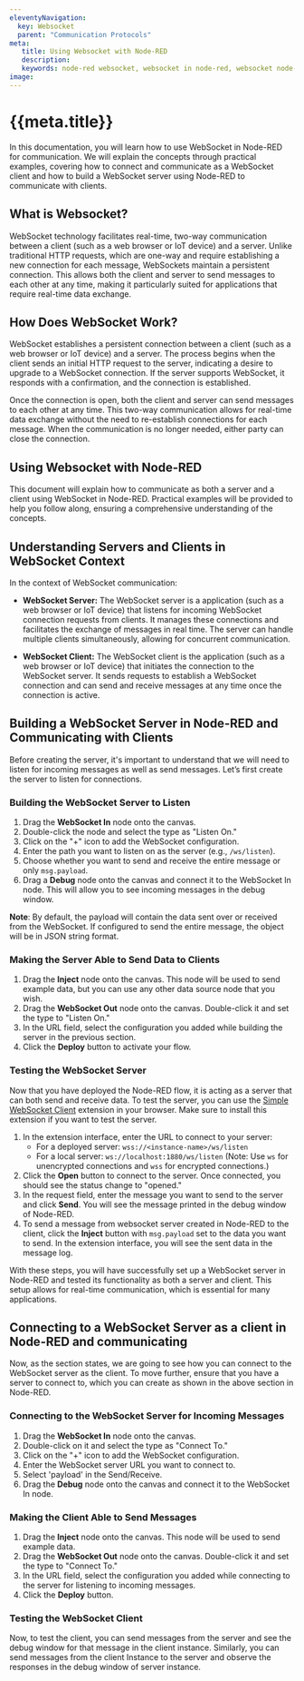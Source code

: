```yaml
---
eleventyNavigation:
  key: Websocket
  parent: "Communication Protocols"
meta:
   title: Using Websocket with Node-RED
   description: 
   keywords: node-red websocket, websocket in node-red, websocket node-red
image: 
---
```


# {{meta.title}}

In this documentation, you will learn how to use WebSocket in Node-RED for communication. We will explain the concepts through practical examples, covering how to connect and communicate as a WebSocket client and how to build a WebSocket server using Node-RED to communicate with clients.

## What is Websocket?

WebSocket technology facilitates real-time, two-way communication between a client (such as a web browser or IoT device) and a server. Unlike traditional HTTP requests, which are one-way and require establishing a new connection for each message, WebSockets maintain a persistent connection. This allows both the client and server to send messages to each other at any time, making it particularly suited for applications that require real-time data exchange.

## How Does WebSocket Work?

WebSocket establishes a persistent connection between a client (such as a web browser or IoT device) and a server. The process begins when the client sends an initial HTTP request to the server, indicating a desire to upgrade to a WebSocket connection. If the server supports WebSocket, it responds with a confirmation, and the connection is established.

Once the connection is open, both the client and server can send messages to each other at any time. This two-way communication allows for real-time data exchange without the need to re-establish connections for each message. When the communication is no longer needed, either party can close the connection.

## Using Websocket with Node-RED 

This document will explain how to communicate as both a server and a client using WebSocket in Node-RED. Practical examples will be provided to help you follow along, ensuring a comprehensive understanding of the concepts.

## Understanding Servers and Clients in WebSocket Context

In the context of WebSocket communication:

- **WebSocket Server:** The WebSocket server is a application (such as a web browser or IoT device) that listens for incoming WebSocket connection requests from clients. It manages these connections and facilitates the exchange of messages in real time. The server can handle multiple clients simultaneously, allowing for concurrent communication.

- **WebSocket Client:** The WebSocket client is the application (such as a web browser or IoT device) that initiates the connection to the WebSocket server. It sends requests to establish a WebSocket connection and can send and receive messages at any time once the connection is active.

## Building a WebSocket Server in Node-RED and Communicating with Clients

Before creating the server, it's important to understand that we will need to listen for incoming messages as well as send messages. Let’s first create the server to listen for connections.

### Building the WebSocket Server to Listen

1. Drag the **WebSocket In** node onto the canvas.
2. Double-click the node and select the type as "Listen On."
3. Click on the "+" icon to add the WebSocket configuration.
4. Enter the path you want to listen on as the server (e.g., `/ws/listen`).
5. Choose whether you want to send and receive the entire message or only `msg.payload`.
6. Drag a **Debug** node onto the canvas and connect it to the WebSocket In node. This will allow you to see incoming messages in the debug window.

**Note**: By default, the payload will contain the data sent over or received from the WebSocket. If configured to send the entire message, the object will be in JSON string format.

### Making the Server Able to Send Data to Clients

1. Drag the **Inject** node onto the canvas. This node will be used to send example data, but you can use any other data source node that you wish.
2. Drag the **WebSocket Out** node onto the canvas. Double-click it and set the type to "Listen On."
3. In the URL field, select the configuration you added while building the server in the previous section.
4. Click the **Deploy** button to activate your flow.

### Testing the WebSocket Server

Now that you have deployed the Node-RED flow, it is acting as a server that can both send and receive data. To test the server, you can use the [Simple WebSocket Client](https://chromewebstore.google.com/detail/simple-websocket-client/pfdhoblngboilpfeibdedpjgfnlcodoo?hl=en) extension in your browser. Make sure to install this extension if you want to test the server.

1. In the extension interface, enter the URL to connect to your server:
   - For a deployed server: `wss://<instance-name>/ws/listen`
   - For a local server: `ws://localhost:1880/ws/listen` (Note: Use `ws` for unencrypted connections and `wss` for encrypted connections.)
2. Click the **Open** button to connect to the server. Once connected, you should see the status change to "opened."
3. In the request field, enter the message you want to send to the server and click **Send**. You will see the message printed in the debug window of Node-RED.
4. To send a message from websocket server created in Node-RED to the client, click the **Inject** button with `msg.payload` set to the data you want to send. In the extension interface, you will see the sent data in the message log.

With these steps, you will have successfully set up a WebSocket server in Node-RED and tested its functionality as both a server and client. This setup allows for real-time communication, which is essential for many applications.

## Connecting to a WebSocket Server as a client in Node-RED and communicating

Now, as the section states, we are going to see how you can connect to the WebSocket server as the client. To move further, ensure that you have a server to connect to, which you can create as shown in the above section in Node-RED.

### Connecting to the WebSocket Server for Incoming Messages

1. Drag the **WebSocket In** node onto the canvas.
2. Double-click on it and select the type as "Connect To."
3. Click on the "+" icon to add the WebSocket configuration.
4. Enter the WebSocket server URL you want to connect to.
5. Select 'payload' in the Send/Receive.
6. Drag the **Debug** node onto the canvas and connect it to the WebSocket In node.

### Making the Client Able to Send Messages

1. Drag the **Inject** node onto the canvas. This node will be used to send example data.
2. Drag the **WebSocket Out** node onto the canvas. Double-click it and set the type to "Connect To."
3. In the URL field, select the configuration you added while connecting to the server for listening to incoming messages.
4. Click the **Deploy** button.

### Testing the WebSocket Client

Now, to test the client, you can send messages from the server and see the debug window for that message in the client instance. Similarly, you can send messages from the client Instance to the server and observe the responses in the debug window of server instance.

